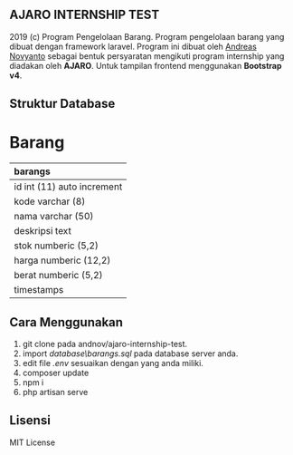 ## **AJARO INTERNSHIP TEST**
2019 (c) Program Pengelolaan Barang. Program pengelolaan barang yang dibuat dengan framework laravel. Program ini dibuat oleh [Andreas Novyanto](https://instagram.com/_reassn) sebagai bentuk persyaratan mengikuti program internship yang diadakan oleh **AJARO**. Untuk tampilan frontend menggunakan **Bootstrap v4**.

## **Struktur Database**

# **Barang**
| barangs                    |
| :------------------------- |
| id int (11) auto increment |
| kode varchar (8)           |
| nama varchar (50)          |
| deskripsi text             |
| stok numberic (5,2)        |
| harga numberic (12,2)      |
| berat numberic (5,2)       |
| timestamps                 |

## **Cara Menggunakan**
1. git clone pada andnov/ajaro-internship-test.
2. import *database\barangs.sql* pada database server anda.
3. edit file *.env* sesuaikan dengan yang anda miliki.
4. composer update
5. npm i
6. php artisan serve

## **Lisensi**
MIT License
